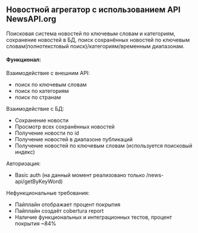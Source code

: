 ## Новостной агрегатор с использованием API NewsAPI.org
Поисковая система новостей по ключевым словам и категориям, сохранение новостей в БД,
поиск сохранённых новостей по ключевым словам(полнотекстовый поиск)/категориям/временным диапазонам.

#### Функционал:
Взаимодействие с внешним API:
- поиск по ключевым словам 
- поиск по категориям
- поиск по странам

Взаимодействие с БД:
- Сохранение новости
- Просмотр всех сохранённых новостей
- Получение новости по id
- Получение новостей в диапазоне публикаций
- Получение новостей по ключевым словам (используется поисковый индекс)

Авторизация:
- Basic auth (на данный момент реализовано только /news-api/getByKeyWord)

Нефункциональные требования:
- Пайплайн отображает процент покрытия
- Пайплайн создаёт cobertura report
- Наличие функциональных и интеграционных тестов, процент покрытия ~84%
